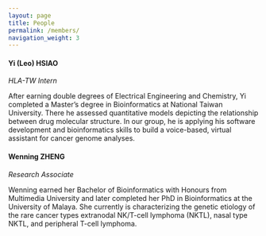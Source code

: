 ```yaml
---
layout: page
title: People
permalink: /members/
navigation_weight: 3
---
```

[id]: https://github.com/PittGenomics/PittGenomics.github.io/images/Yi_Hsiao.jpg  "Leo HSIAO"
#### Yi (Leo) HSIAO
*HLA-TW Intern*

After earning double degrees of Electrical Engineering and Chemistry, Yi completed a Master’s degree in Bioinformatics at National Taiwan University. There he assessed quantitative models depicting the relationship between drug molecular structure. In our group, he is applying his software development and bioinformatics skills to build a voice-based, virtual assistant for cancer genome analyses.

[id]: https://github.com/PittGenomics/PittGenomics.github.io/images/Wenning_Zheng.jpg  "Wenning ZHENG"
#### Wenning ZHENG
*Research Associate*

Wenning earned her Bachelor of Bioinformatics with Honours from Multimedia University and later completed her PhD in Bioinformatics at the University of Malaya. She currently is characterizing the genetic etiology of the rare cancer types extranodal NK/T-cell lymphoma (NKTL), nasal type NKTL, and peripheral T-cell lymphoma.
